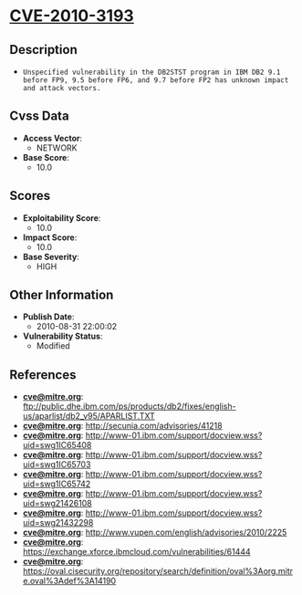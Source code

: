 
# [CVE-2010-3193](ftp://public.dhe.ibm.com/ps/products/db2/fixes/english-us/aparlist/db2_v95/APARLIST.TXT)

## Description

- `Unspecified vulnerability in the DB2STST program in IBM DB2 9.1 before FP9, 9.5 before FP6, and 9.7 before FP2 has unknown impact and attack vectors.`

## Cvss Data

- **Access Vector**:
  - NETWORK
- **Base Score**:
  - 10.0

## Scores

- **Exploitability Score**:
  - 10.0
- **Impact Score**:
  - 10.0
- **Base Severity**:
  - HIGH

## Other Information

- **Publish Date**:
  - 2010-08-31 22:00:02
- **Vulnerability Status**:
  - Modified

## References

- **cve@mitre.org**: ftp://public.dhe.ibm.com/ps/products/db2/fixes/english-us/aparlist/db2_v95/APARLIST.TXT
- **cve@mitre.org**: http://secunia.com/advisories/41218
- **cve@mitre.org**: http://www-01.ibm.com/support/docview.wss?uid=swg1IC65408
- **cve@mitre.org**: http://www-01.ibm.com/support/docview.wss?uid=swg1IC65703
- **cve@mitre.org**: http://www-01.ibm.com/support/docview.wss?uid=swg1IC65742
- **cve@mitre.org**: http://www-01.ibm.com/support/docview.wss?uid=swg21426108
- **cve@mitre.org**: http://www-01.ibm.com/support/docview.wss?uid=swg21432298
- **cve@mitre.org**: http://www.vupen.com/english/advisories/2010/2225
- **cve@mitre.org**: https://exchange.xforce.ibmcloud.com/vulnerabilities/61444
- **cve@mitre.org**: https://oval.cisecurity.org/repository/search/definition/oval%3Aorg.mitre.oval%3Adef%3A14190
